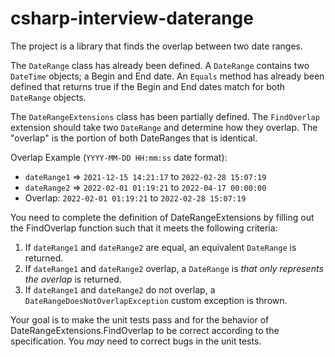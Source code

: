 # csharp-interview-daterange

The project is a library that finds the overlap between two date ranges.

The `DateRange` class has already been defined. A `DateRange` contains two `DateTime` objects; a Begin and End date. An `Equals` method has already been defined that returns true if the Begin and End dates match for both `DateRange` objects.

The `DateRangeExtensions` class has been partially defined. The `FindOverlap` extension should take two `DateRange` and determine how they overlap. The "overlap" is the portion of both DateRanges that is identical.

Overlap Example (`YYYY-MM-DD HH:mm:ss` date format):
* `dateRange1` => `2021-12-15 14:21:17` to `2022-02-28 15:07:19`
* `dateRange2` => `2022-02-01 01:19:21` to `2022-04-17 00:00:00`
* Overlap: `2022-02-01 01:19:21` to `2022-02-28 15:07:19`

You need to complete the definition of DateRangeExtensions by filling out the FindOverlap function such that it meets the following criteria:
1. If `dateRange1` and `dateRange2` are equal, an equivalent `DateRange` is returned.
3. If `dateRange1` and `dateRange2` overlap, a `DateRange` is _that only represents the overlap_ is returned.
2. If `dateRange1` and `dateRange2` do not overlap, a `DateRangeDoesNotOverlapException` custom exception is thrown.

Your goal is to make the unit tests pass and for the behavior of DateRangeExtensions.FindOverlap to be correct according to the specification. You _may_ need to correct bugs in the unit tests.
